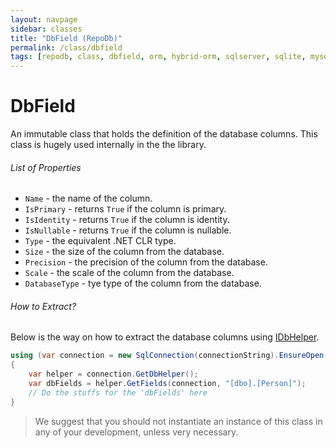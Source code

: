 ```yaml
---
layout: navpage
sidebar: classes
title: "DbField (RepoDb)"
permalink: /class/dbfield
tags: [repodb, class, dbfield, orm, hybrid-orm, sqlserver, sqlite, mysql, postgresql]
---
```


# DbField

An immutable class that holds the definition of the database columns. This class is hugely used internally in the the library.


###### List of Properties

- `Name` - the name of the column.
- `IsPrimary` - returns `True` if the column is primary.
- `IsIdentity` - returns `True` if the column is identity.
- `IsNullable` - returns `True` if the column is nullable.
- `Type` - the equivalent .NET CLR type.
- `Size` - the size of the column from the database.
- `Precision` - the precision of the column from the database.
- `Scale` - the scale of the column from the database.
- `DatabaseType` - tye type of the column from the database.

###### How to Extract?

Below is the way on how to extract the database columns using [IDbHelper](/interface/idbhelper).

```csharp
using (var connection = new SqlConnection(connectionString).EnsureOpen())
{
    var helper = connection.GetDbHelper();
    var dbFields = helper.GetFields(connection, "[dbo].[Person]");
    // Do the stuffs for the 'dbFields' here
}
```

> We suggest that you should not instantiate an instance of this class in any of your development, unless very necessary.